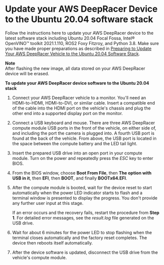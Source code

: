 # Update your AWS DeepRacer Device to the Ubuntu 20\.04 software stack<a name="deepracer-ubuntu-update-instructions"></a>

Follow the instructions here to update your AWS DeepRacer device to the latest software stack including Ubuntu 20\.04 Focal Fossa, Intel® OpenVINO™ toolkit 2021\.1\.110, ROS2 Foxy Fitzroy, and Python 3\.8\. Make sure you have made proper preparations as described in [Preparing to Update Your AWS DeepRacer Vehicle to the Ubuntu 20\.04 Software Stack](deepracer-ubuntu-update-preparation.md)\. 

**Note**  
 After flashing the new image, all data stored on your AWS DeepRacer device will be erased\. <a name="deepracer-ubuntu-update-procedure"></a>

**To update your AWS DeepRacer device software to the Ubuntu 20\.04 stack**

1. Connect your AWS DeepRacer vehicle to a monitor\. You'll need an HDMI\-to\-HDMI, HDMI\-to\-DVI, or similar cable\. Insert a compatible end of the cable into the HDMI port on the vehicle's chassis and plug the other end into a supported display port on the monitor\.

1. Connect a USB keyboard and mouse\. There are three AWS DeepRacer compute module USB ports in the front of the vehicle, on either side of, and including the port the camera is plugged into\. A fourth USB port is found at the back of the vehicle\. From above, the USB port is located in the space between the compute battery and the LED tail light\.

1. Insert the prepared USB drive into an open port in your compute module\. Turn on the power and repeatedly press the *ESC* key to enter BIOS\. 

1.  From the BIOS window, choose **Boot From File**, then **The option with USB in it**, then **EFI**, then **BOOT**, and finally **BOOTx64\.EFI**\. 

1. After the compute module is booted, wait for the device reset to start automatically when the power LED indicator starts to flash and a terminal window is presented to display the progress\. You don't provide any further user input at this stage\. 

   If an error occurs and the recovery fails, restart the procedure from **Step 1**\. For detailed error messages, see the *result\.log* file generated on the USB drive\. 

1. Wait for about 6 minutes for the power LED to stop flashing when the terminal closes automatically and the factory reset completes\. The device then reboots itself automatically\. 

1. After the device software is updated, disconnect the USB drive from the vehicle's compute module\. 